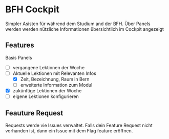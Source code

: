 # BFH Cockpit

Simpler Asisten für während dem Studium and der BFH.
Über Panels werden werden nützliche Informationen übersichtlich im Cockpit angezeigt
  
## Features

Basis Panels
- [ ] vergangene Lektionen der Woche
- [ ] Aktuelle Lektionen mit Relevanten Infos
  - [x] Zeit, Bezeichnung, Raum in Bern
  - [ ] erweiterte Information zum Modul
- [x] zukünftige Lektionen der Woche
- [ ] eigene Lektionen konfigurieren

## Feauture Request

Requests werde vie Issues verwaltet.
Falls dein Feature Request nicht vorhanden ist, dann ein Issue mit dem Flag feature eröffnen.
